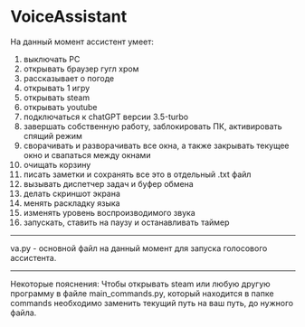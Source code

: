 # VoiceAssistant

На данный момент ассистент умеет:
1. выключать PC
2. открывать браузер гугл хром
3. рассказывает о погоде
4. открывать 1 игру
5. открывать steam
6. открывать youtube
7. подключаться к chatGPT версии 3.5-turbo
8. завершать собственную работу, заблокировать ПК, активировать спящий режим
9. сворачивать и разворачивать все окна, а также закрывать текущее окно и свапаться между окнами
10. очищать корзину
11. писать заметки и сохранять все это в отдельный .txt файл
12. вызывать диспетчер задач и буфер обмена
13. делать скриншот экрана
14. менять раскладку языка
15. изменять уровень воспроизводимого звука
16. запускать, ставить на паузу и останавливать таймер

--------------
va.py - основной файл на данный момент для запуска голосового ассистента.

--------------
Некоторые пояснения:
Чтобы открывать steam или любую другую программу в файле main_commands.py, который находится в папке commands необходимо заменить текущий путь на ваш путь, до нужного файла.
